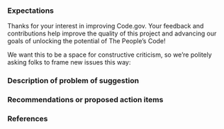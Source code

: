 ### Expectations
Thanks for your interest in improving Code.gov. Your feedback and contributions help improve the quality of this project and advancing our goals of unlocking the potential of The People’s Code!

We want this to be a space for constructive criticism, so we’re politely asking folks to frame new issues this way:

### Description of problem of suggestion

### Recommendations or proposed action items

### References
